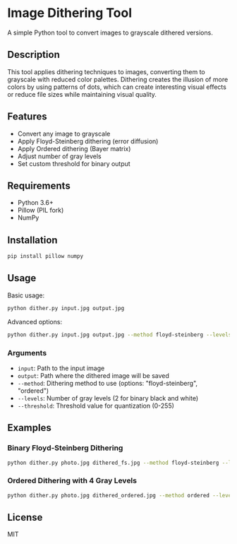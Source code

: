 # Image Dithering Tool

A simple Python tool to convert images to grayscale dithered versions.

## Description

This tool applies dithering techniques to images, converting them to grayscale with reduced color palettes. Dithering creates the illusion of more colors by using patterns of dots, which can create interesting visual effects or reduce file sizes while maintaining visual quality.

## Features

- Convert any image to grayscale
- Apply Floyd-Steinberg dithering (error diffusion)
- Apply Ordered dithering (Bayer matrix)
- Adjust number of gray levels
- Set custom threshold for binary output

## Requirements

- Python 3.6+
- Pillow (PIL fork)
- NumPy

## Installation

```bash
pip install pillow numpy
```

## Usage

Basic usage:

```bash
python dither.py input.jpg output.jpg
```

Advanced options:

```bash
python dither.py input.jpg output.jpg --method floyd-steinberg --levels 2 --threshold 128
```

### Arguments

- `input`: Path to the input image
- `output`: Path where the dithered image will be saved
- `--method`: Dithering method to use (options: "floyd-steinberg", "ordered")
- `--levels`: Number of gray levels (2 for binary black and white)
- `--threshold`: Threshold value for quantization (0-255)

## Examples

### Binary Floyd-Steinberg Dithering
```bash
python dither.py photo.jpg dithered_fs.jpg --method floyd-steinberg --levels 2
```

### Ordered Dithering with 4 Gray Levels
```bash
python dither.py photo.jpg dithered_ordered.jpg --method ordered --levels 4
```

## License

MIT
